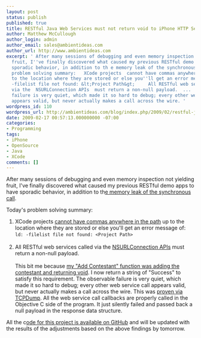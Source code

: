 ```yaml
---
layout: post
status: publish
published: true
title: RESTful Java Web Services must not return void to iPhone HTTP Services
author: Matthew McCullough
author_login: admin
author_email: sales@ambientideas.com
author_url: http://www.ambientideas.com
excerpt: ' After many sessions of debugging and even memory inspection not yielding
  fruit, I''ve finally discovered what caused my previous RESTful demo apps to have
  sporadic behavior, in addition to th e memory leak of the synchronous call .    Today''s
  problem solving summary:   XCode projects  cannot have commas anywhere in the path  up
  to the location where they are stored or else you''ll get an error message of:  ld:
  -filelist file not found: &lt;Project Path&gt;     All RESTful web services called
  via the  NSURLConnection APIs  must return a non-null payload.  ...  The observable
  failure is very quiet, which made it so hard to debug; every other web service call
  appears valid, but never actually makes a call across the wire. '
wordpress_id: 110
wordpress_url: http://ambientideas.com/blog/index.php/2009/02/restful-java-web-services-must-not-return-void-to-iphone-http-services/
date: 2009-02-17 00:57:13.000000000 -07:00
categories:
- Programming
tags:
- iPhone
- OpenSource
- Java
- XCode
comments: []
---
```

<p>After many sessions of debugging and even memory inspection not yielding fruit, I've finally discovered what caused my previous RESTful demo apps to have sporadic behavior, in addition to th<a href="http://ambientideas.com/blog/index.php/2009/02/iphone-sdk-memory-leak-acknowledged/" target="_blank">e memory leak of the synchronous call</a>.</p>
<p>Today's problem solving summary:</p>
<ol>
  <li>XCode projects <a href="http://www.idevgames.com/forum/showthread.php?t=16284" target="_blank">cannot have commas anywhere in the path</a> up to the location where they are stored or else you'll get an error message of:<br />
  <code>ld: -filelist file not found: &lt;Project Path&gt;<br /></code><br /></li>

  <li>All RESTful web services called via the <a href="http://developer.apple.com/documentation/Cocoa/Conceptual/URLLoadingSystem/Tasks/UsingNSURLConnection.html" target="_blank">NSURLConnection APIs</a> must return a non-null payload.<br />
  <br />
  This bit me because <a href="http://github.com/matthewmccullough/iphoneandjavawebservices/blob/bb04e911cd6c7c247a92fea7e133589a3b53deba/JavaEndpoint-WSRESTful/src/com/ambientideas/iphone/ContestantDrawing.java" target="_blank">my "Add Contestant" function was adding the contestant and returning void</a>. I now return a string of "Success" to satisfy this requirement. The observable failure is very quiet, which made it so hard to debug; every other web service call appears valid, but never actually makes a call across the wire. This was <a href="http://en.wikipedia.org/wiki/Tcpdump" target="_blank">proven via TCPDump</a>. All the web service call callbacks are properly called in the Objective C side of the program. It just silently failed and passed back a null payload in the response data structure.</li>
</ol>
<p>All the c<a href="http://github.com/matthewmccullough/iphoneandjavawebservices/" target="_blank">ode for this project is available on GitHub</a> and will be updated with the results of the adjustments based on the above findings by tomorrow.</p>
